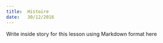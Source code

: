 ```yaml
---
title:  Histoire
date:   30/12/2016
---
```


Write inside story for this lesson using Markdown format here